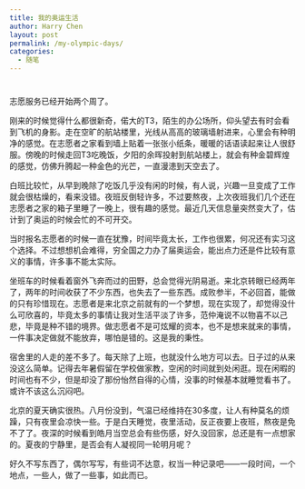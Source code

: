 ```yaml
---
title: 我的奥运生活
author: Harry Chen
layout: post
permalink: /my-olympic-days/
categories:
  - 随笔
---
```

# 

志愿服务已经开始两个周了。

刚来的时候觉得什么都很新奇，偌大的T3，陌生的办公场所，仰头望去有时会看到飞机的身影。走在空旷的航站楼里，光线从高高的玻璃墙射进来，心里会有种明净的感觉。在志愿者之家看到墙上贴着一张张小纸条，暖暖的话语读起来让人很舒服。傍晚的时候走回T3吃晚饭，夕阳的余晖投射到航站楼上，就会有种金碧辉煌的感觉，仿佛升腾起一种金色的光芒，一直漫漶到天空去了。

白班比较忙，从早到晚除了吃饭几乎没有闲的时候，有人说，兴趣一旦变成了工作就会很枯燥的，看来没错。夜班反倒轻许多，不过要熬夜，上次夜班我们几个还在志愿者之家的箱子里睡了一晚上，很有趣的感觉。最近几天信息量突然变大了，估计到了奥运的时候会忙的不可开交。

当时报名志愿者的时候一直在犹豫，时间毕竟太长，工作也很累，何况还有实习这个选择。不过想想机会难得，穷全国之力办了届奥运会，能出点力还是件比较有意义的事情，许多事不能太实际。

坐班车的时候看着窗外飞奔而过的田野，总会觉得光阴易逝。来北京转眼已经两年了，两年的时间收获了不少东西，也失去了一些东西。成败参半，不必回首，能做的只有珍惜现在。志愿者是来北京之前就有的一个梦想，现在实现了，却觉得没什么可欣喜的，毕竟太多的事情让我对生活平淡了许多，范仲淹说不以物喜不以己悲，毕竟是种不错的境界。做志愿者不是可炫耀的资本，也不是想来就来的事情，一件事决定做就不能放弃，哪怕是错的。这是我的秉性。

宿舍里的人走的差不多了。每天除了上班，也就没什么地方可以去。日子过的从来没这么简单。记得去年暑假留在学校做家教，空闲的时间就到处闲逛。现在闲暇的时间也有不少，但是却没了那份怡然自得的心情，没事的时候基本就睡觉看书了。或许不该这么沉闷吧。

北京的夏天确实很热。八月份没到，气温已经维持在30多度，让人有种莫名的烦躁，只有夜里会凉快一些。于是白天睡觉，夜里活动，反正夜要上夜班，熬夜是免不了了。夜深的时候看到皓月当空总会有些伤感，好久没回家，总还是有一点想家的。夏夜的宁静里，是否会有人凝视同一轮明月呢？

好久不写东西了，偶尔写写，有些词不达意，权当一种记录吧——一段时间，一个地点，一些人，做了一些事，如此而已。